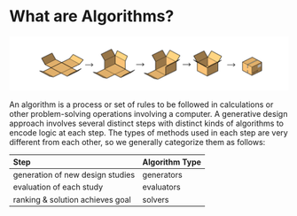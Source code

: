 # What are Algorithms?

![](../../.gitbook/assets/whatarealgorithms.png)

An algorithm is a process or set of rules to be followed in calculations or other problem-solving operations involving a computer. A generative design approach involves several distinct steps with distinct kinds of algorithms to encode logic at each step. The types of methods used in each step are very different from each other, so we generally categorize them as follows:

| Step | Algorithm Type |
| :--- | :--- |
| generation of new design studies | generators |
| evaluation of each study | evaluators |
| ranking & solution achieves goal | solvers |

